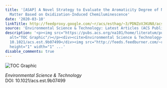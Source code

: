 ```yaml
---
title: '[ASAP] A Novel Strategy to Evaluate the Aromaticity Degree of Natural Organic
  Matter Based on Oxidization-Induced Chemiluminescence'
date: '2020-03-10'
linkTitle: http://feedproxy.google.com/~r/acs/esthag/~3/PDNZoVJKUN8/acs.est.9b07499
source: 'Environmental Science & Technology: Latest Articles (ACS Publications)'
description: '<p><img src="https://pubs.acs.org/na101/home/literatum/publisher/achs/journals/content/esthag/0/esthag.ahead-of-print/acs.est.9b07499/20200310/images/medium/es9b07499_0007.gif"
  alt="TOC Graphic"/></p><div><cite>Environmental Science & Technology</cite></div><div>DOI:
  10.1021/acs.est.9b07499</div><img src="http://feeds.feedburner.com/~r/acs/esthag/~4/PDNZoVJKUN8"
  height="1" width="1" ...'
disable_comments: true
---
```

<p><img src="https://pubs.acs.org/na101/home/literatum/publisher/achs/journals/content/esthag/0/esthag.ahead-of-print/acs.est.9b07499/20200310/images/medium/es9b07499_0007.gif" alt="TOC Graphic"/></p><div><cite>Environmental Science & Technology</cite></div><div>DOI: 10.1021/acs.est.9b07499</div><img src="http://feeds.feedburner.com/~r/acs/esthag/~4/PDNZoVJKUN8" height="1" width="1" ...